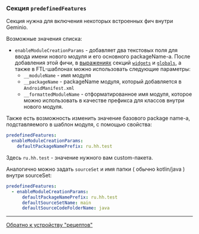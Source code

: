 ### Секция `predefinedFeatures`

Секция нужна для включения некоторых встроенных фич внутри Geminio.

Возможные значения списка:

- `enableModuleCreationParams` - добавляет два текстовых поля для ввода имени нового модуля и его основного
  packageName-а. После добавления этой фичи, в [выражениях](../EXPRESSIONS.md) секций [`widgets`](./WIDGETS.md)
  и [`globals`](./GLOBALS.md), а также в FTL-шаблонах можно использовать следующие параметры:
    * `__moduleName` - имя модуля
    * `__packageName` - packageName модуля, который добавляется в `AndroidManifest.xml`
    * `__formattedModuleName` - отформатированное имя модуля, которое можно использовать
      в качестве префикса для классов внутри нового модуля.

Также есть возможность изменить значение базового package name-а, подставляемого в шаблон модуля, с
помощью свойства:

```yaml
predefinedFeatures:
  enableModuleCreationParams:
    defaultPackageNamePrefix: ru.hh.test
```

Здесь `ru.hh.test` - значение нужного вам custom-пакета.

Аналогично можно задать `sourceSet` и имя папки ( обычно kotlin/java ) внутри sourceSet:

```yaml
predefinedFeatures:
  - enableModuleCreationParams:
      defaultPackageNamePrefix: ru.hh.test
      defaultSourceSetName: main
      defaultSourceCodeFolderName: java
```

---

[Обратно к устройству "рецептов"](../RECIPE_CONTENT.md)